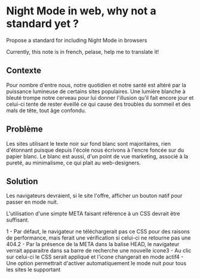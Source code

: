 # Night Mode in web, why not a standard yet ?
Propose a standard for including Night Mode in browsers

Currently, this note is in french, pelase, help me to translate it!

## Contexte
Pour nombre d'entre nous, notre quotidien et notre santé est altéré par la puissance lumineuse de certains sites populaires. Une lumière blanche à bleuté trompe notre cerveau pour lui donner l'illusion qu'il fait encore jour et celui-ci tente de rester éveillé ce qui cause des troubles du sommeil et des mals de tête, tout âge confondu.

## Problème
Les sites utilisant le texte noir sur fond blanc sont majoritaires, rien d'étonnant puisque depuis l'école nous écrivons à l'encre foncée sur du papier blanc. Le blanc est aussi, d'un point de vue marketing, associé à la pureté, au minimalisme, ce qui plait au web-designers.

## Solution
Les navigateurs devraient, si le site l'offre, afficher un bouton natif pour passer en mode nuit.

L'utilisation d'une simpte META faisant référence à un CSS devrait être suffisant.

1 - Par défaut, le navigateur ne téléchargerait pas ce CSS pour des raisons de performance, mais ferait une vérification si celui-ci ne retourne pas une 404.2 - Par la présence de la META dans la balise HEAD, le navigateur verrait apparaitre dans sa barre de recherche une nouvelle icone3 - Au clic sur celui-ci le CSS serait appliqué et l'icone changerait en mode actif4 - Une option permettrait d'activer automatiquement le mode nuit pour tous les sites le supportant

